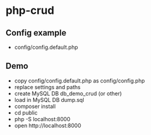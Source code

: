 # php-crud

## Config example
* config/config.default.php

## Demo
* copy config/config.default.php as config/config.php
* replace settings and paths
* create MySQL DB db_demo_crud (or other) 
* load in MySQL DB dump.sql
* composer install
* cd public
* php -S localhost:8000
* open http://localhost:8000